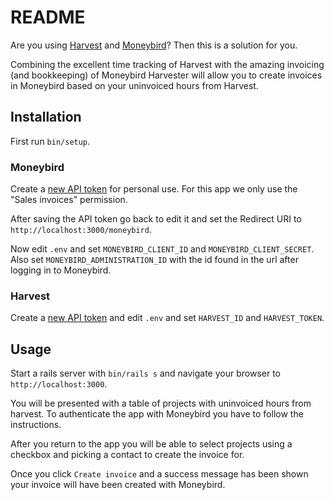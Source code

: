 # README

Are you using [Harvest](https://harvestapp.com) and [Moneybird](https://moneybird.com)? Then this is a solution for you.

Combining the excellent time tracking of Harvest with the amazing invoicing (and bookkeeping) of Moneybird Harvester will allow you to create invoices in Moneybird based on your uninvoiced hours from Harvest.

## Installation

First run `bin/setup`.

### Moneybird

Create a [new API token](https://moneybird.com/user/applications/new) for personal use. For this app we only use the "Sales invoices" permission.

After saving the API token go back to edit it and set the Redirect URI to `http://localhost:3000/moneybird`.

Now edit `.env` and set `MONEYBIRD_CLIENT_ID` and `MONEYBIRD_CLIENT_SECRET`. Also set `MONEYBIRD_ADMINISTRATION_ID` with the id found in the url after logging in to Moneybird.

### Harvest

Create a [new API token](https://id.getharvest.com/oauth2/access_tokens/new) and edit `.env` and set `HARVEST_ID` and `HARVEST_TOKEN`.

## Usage

Start a rails server with `bin/rails s` and navigate your browser to `http://localhost:3000`.

You will be presented with a table of projects with uninvoiced hours from harvest. To authenticate the app with Moneybird you have to follow the instructions.

After you return to the app you will be able to select projects using a checkbox and picking a contact to create the invoice for.

Once you click `Create invoice` and a success message has been shown your invoice will have been created with Moneybird.

